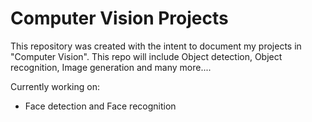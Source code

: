 # Computer Vision Projects

This repository was created with the intent to document my projects in "Computer Vision". This repo will include Object detection, Object recognition, Image generation and many more....

Currently working on: 

*   Face detection and Face recognition
